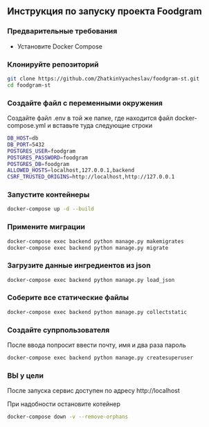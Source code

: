 ## Инструкция по запуску проекта Foodgram
### Предварительные требования

- Установите Docker Compose

### Клонируйте репозиторий
```bash
git clone https://github.com/ZhatkinVyacheslav/foodgram-st.git
cd foodgram-st
```
### Создайте файл с переменными окружения 

Создайте файл .env в той же папке, где находится файл docker-compose.yml и вставьте туда следующие строки

```bash
DB_HOST=db
DB_PORT=5432
POSTGRES_USER=foodgram
POSTGRES_PASSWORD=foodgram
POSTGRES_DB=foodgram
ALLOWED_HOSTS=localhost,127.0.0.1,backend
CSRF_TRUSTED_ORIGINS=http://localhost,http://127.0.0.1
```

### Запустите контейнеры

```bash
docker-compose up -d --build
```

### Примените миграции
```bash
docker-compose exec backend python manage.py makemigrates
docker-compose exec backend python manage.py migrate
```

### Загрузите данные ингредиентов из json
```bash
docker-compose exec backend python manage.py load_json
```

### Соберите все статические файлы
```bash
docker-compose exec backend python manage.py collectstatic
```

### Создайте супрпользователя
После ввода попросит ввести почту, имя и два раза пароль
```bash
docker-compose exec backend python manage.py createsuperuser
```

### ВЫ у цели
После запуска сервис доступен по адресу http://localhost

При надобности остановите котейнер 
```bash
docker-compose down -v --remove-orphans
```